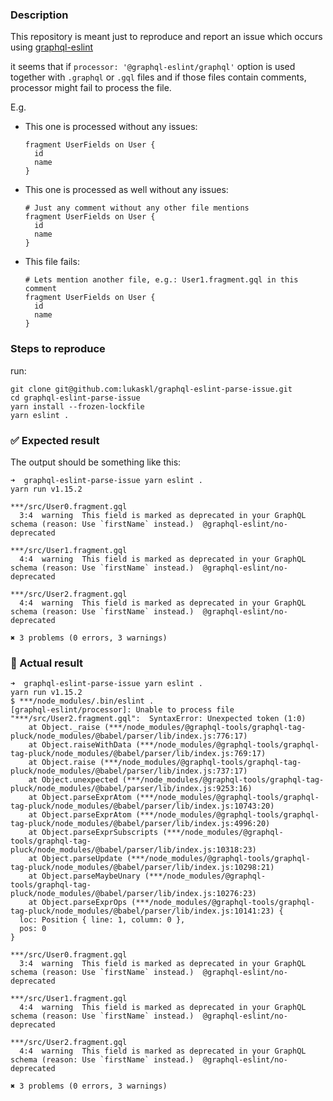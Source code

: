 
### Description

This repository is meant just to reproduce and report an issue which occurs using [graphql-eslint](https://github.com/dotansimha/graphql-eslint/)


it seems that if `processor: '@graphql-eslint/graphql'` option is used together with `.graphql` or `.gql` files and if those files contain comments, processor might fail to process the file.

E.g.

- This one is processed without any issues:
  ```gql
  fragment UserFields on User {
    id
    name
  }
  ```
- This one is processed as well without any issues:
  ```gql
  # Just any comment without any other file mentions
  fragment UserFields on User {
    id
    name
  }
  ```
- This file fails:
  ```gql
  # Lets mention another file, e.g.: User1.fragment.gql in this comment
  fragment UserFields on User {
    id
    name
  }
  ```

### Steps to reproduce

run:
```
git clone git@github.com:lukaskl/graphql-eslint-parse-issue.git
cd graphql-eslint-parse-issue
yarn install --frozen-lockfile
yarn eslint .
```

### ✅ Expected result

The output should be something like this:
```
➜  graphql-eslint-parse-issue yarn eslint .
yarn run v1.15.2

***/src/User0.fragment.gql
  3:4  warning  This field is marked as deprecated in your GraphQL schema (reason: Use `firstName` instead.)  @graphql-eslint/no-deprecated

***/src/User1.fragment.gql
  4:4  warning  This field is marked as deprecated in your GraphQL schema (reason: Use `firstName` instead.)  @graphql-eslint/no-deprecated

***/src/User2.fragment.gql
  4:4  warning  This field is marked as deprecated in your GraphQL schema (reason: Use `firstName` instead.)  @graphql-eslint/no-deprecated

✖ 3 problems (0 errors, 3 warnings)
```

### 🔴 Actual result

```
➜  graphql-eslint-parse-issue yarn eslint .
yarn run v1.15.2
$ ***/node_modules/.bin/eslint .
[graphql-eslint/processor]: Unable to process file "***/src/User2.fragment.gql":  SyntaxError: Unexpected token (1:0)
    at Object._raise (***/node_modules/@graphql-tools/graphql-tag-pluck/node_modules/@babel/parser/lib/index.js:776:17)
    at Object.raiseWithData (***/node_modules/@graphql-tools/graphql-tag-pluck/node_modules/@babel/parser/lib/index.js:769:17)
    at Object.raise (***/node_modules/@graphql-tools/graphql-tag-pluck/node_modules/@babel/parser/lib/index.js:737:17)
    at Object.unexpected (***/node_modules/@graphql-tools/graphql-tag-pluck/node_modules/@babel/parser/lib/index.js:9253:16)
    at Object.parseExprAtom (***/node_modules/@graphql-tools/graphql-tag-pluck/node_modules/@babel/parser/lib/index.js:10743:20)
    at Object.parseExprAtom (***/node_modules/@graphql-tools/graphql-tag-pluck/node_modules/@babel/parser/lib/index.js:4996:20)
    at Object.parseExprSubscripts (***/node_modules/@graphql-tools/graphql-tag-pluck/node_modules/@babel/parser/lib/index.js:10318:23)
    at Object.parseUpdate (***/node_modules/@graphql-tools/graphql-tag-pluck/node_modules/@babel/parser/lib/index.js:10298:21)
    at Object.parseMaybeUnary (***/node_modules/@graphql-tools/graphql-tag-pluck/node_modules/@babel/parser/lib/index.js:10276:23)
    at Object.parseExprOps (***/node_modules/@graphql-tools/graphql-tag-pluck/node_modules/@babel/parser/lib/index.js:10141:23) {
  loc: Position { line: 1, column: 0 },
  pos: 0
}

***/src/User0.fragment.gql
  3:4  warning  This field is marked as deprecated in your GraphQL schema (reason: Use `firstName` instead.)  @graphql-eslint/no-deprecated

***/src/User1.fragment.gql
  4:4  warning  This field is marked as deprecated in your GraphQL schema (reason: Use `firstName` instead.)  @graphql-eslint/no-deprecated

***/src/User2.fragment.gql
  4:4  warning  This field is marked as deprecated in your GraphQL schema (reason: Use `firstName` instead.)  @graphql-eslint/no-deprecated

✖ 3 problems (0 errors, 3 warnings)
```

